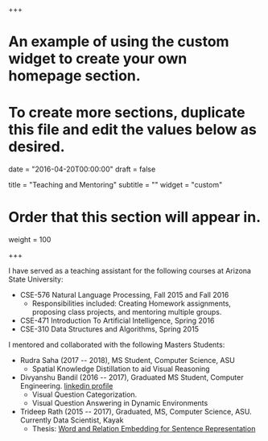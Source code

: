 +++
# An example of using the custom widget to create your own homepage section.
# To create more sections, duplicate this file and edit the values below as desired.

date = "2016-04-20T00:00:00"
draft = false

title = "Teaching and Mentoring"
subtitle = ""
widget = "custom"

# Order that this section will appear in.
weight = 100

+++

I have served as a teaching assistant for the following courses at Arizona State University:

- CSE-576 Natural Language Processing, Fall 2015 and Fall 2016
   - Responsibilities included: Creating Homework assignments, proposing class projects, and mentoring
multiple groups.
- CSE-471 Introduction To Artificial Intelligence, Spring 2016
- CSE-310 Data Structures and Algorithms, Spring 2015

I mentored and collaborated with the following Masters Students:

- Rudra Saha (2017 -- 2018), MS Student, Computer Science, ASU
   - Spatial Knowledge Distillation to aid Visual Reasoning
- Divyanshu Bandil (2016 -- 2017), Graduated MS Student, Computer Engineering. [linkedin profile](https://www.linkedin.com/in/divyanshubandil/)
   - Visual Question Categorization. 
   - Visual Question Answering in Dynamic Environments
- Trideep Rath (2015 -- 2017), Graduated, MS, Computer Science, ASU. Currently Data Scientist, Kayak
   - Thesis: [Word and Relation Embedding for Sentence Representation](https://repository.asu.edu/attachments/186590/content/Rath_asu_0010N_17130.pdf)
